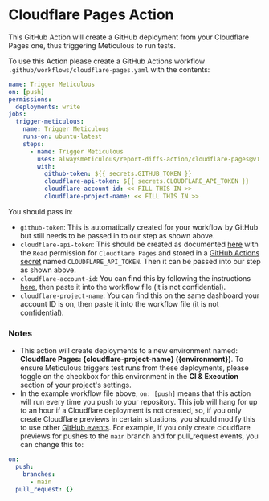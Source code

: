# Cloudflare Pages Action

This GitHub Action will create a GitHub deployment from your Cloudflare Pages one, thus triggering Meticulous to run tests.

To use this Action please create a GitHub Actions workflow `.github/workflows/cloudflare-pages.yaml` with the contents:

```yaml
name: Trigger Meticulous
on: [push]
permissions:
  deployments: write
jobs:
  trigger-meticulous:
    name: Trigger Meticulous
    runs-on: ubuntu-latest
    steps:
      - name: Trigger Meticulous
        uses: alwaysmeticulous/report-diffs-action/cloudflare-pages@v1
        with:
          github-token: ${{ secrets.GITHUB_TOKEN }}
          cloudflare-api-token: ${{ secrets.CLOUDFLARE_API_TOKEN }}
          cloudflare-account-id: << FILL THIS IN >>
          cloudflare-project-name: << FILL THIS IN >>
```

You should pass in:

- `github-token`: This is automatically created for your workflow by GitHub but still needs to be passed in to our step as shown above.
- `cloudflare-api-token`: This should be created as documented [here](https://developers.cloudflare.com/pages/configuration/api/) with the `Read` permission for `Cloudflare Pages` and stored in a [GitHub Actions secret](https://docs.github.com/en/actions/security-guides/using-secrets-in-github-actions#creating-secrets-for-a-repository) named `CLOUDFLARE_API_TOKEN`. Then it can be passed into our step as shown above.
- `cloudflare-account-id`: You can find this by following the instructions [here](https://developers.cloudflare.com/fundamentals/setup/find-account-and-zone-ids/#find-account-id-workers-and-pages), then paste it into the workflow file (it is not confidential).
- `cloudflare-project-name`: You can find this on the same dashboard your account ID is on, then paste it into the workflow file (it is not confidential).

### Notes

- This action will create deployments to a new environment named: **Cloudflare Pages: {cloudflare-project-name} ({environment})**. To ensure Meticulous triggers test runs from these deployments, please toggle on the checkbox for this environment in the **CI & Execution** section of your project's settings.
- In the example workflow file above, `on: [push]` means that this action will run every time you push to your repository. This job will hang for up to an hour if a Cloudflare deployment is not created, so, if you only create Cloudflare previews in certain situations, you should modify this to use other [GitHub events](https://docs.github.com/en/actions/reference/events-that-trigger-workflows). For example, if you only create cloudflare previews for pushes to the `main` branch and for pull_request events, you can change this to:

```yaml
on:
  push:
    branches:
      - main
  pull_request: {}
```
